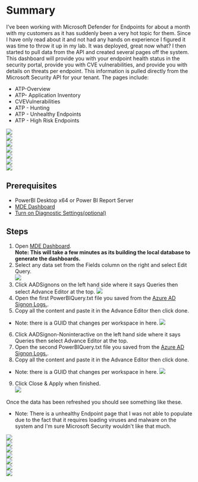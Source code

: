 # Summary
I’ve been working with Microsoft Defender for Endpoints for about a month with my customers as it has suddenly been a very hot topic for them. Since I have only read about it and not had any hands on experience I figured it was time to throw it up in my lab. It was deployed, great now what? I then started to pull data from the API and created several pages off the system. This dashboard will provide you with your endpoint health status in the security portal, provide you with CVE vulnerabilities, and provide you with details on threats per endpoint. This information is pulled directly from the Microsoft Security API for your tenant.  The pages include:

* ATP-Overview
* ATP- Application Inventory
* CVEVulnerabilities
* ATP - Hunting
* ATP - Unhealthy Endpoints
* ATP - High Risk Endpoints

![](https://github.com/mattnovitsch/M365/blob/main/MDE/MDED1.jpg)<br>
![](https://github.com/mattnovitsch/M365/blob/main/MDE/MDED2.jpg)<br>
![](https://github.com/mattnovitsch/M365/blob/main/MDE/MDED3.jpg)<br>
![](https://github.com/mattnovitsch/M365/blob/main/MDE/MDED4.jpg)<br>
![](https://github.com/mattnovitsch/M365/blob/main/MDE/MDED5.jpg)<br>
![](https://github.com/mattnovitsch/M365/blob/main/MDE/MDED6.jpg)<br>
![](https://github.com/mattnovitsch/M365/blob/main/MDE/MDED7.jpg)<br>

## Prerequisites
* PowerBI Desktop x64 or Power BI Report Server
* [MDE Dashboard](https://github.com/mattnovitsch/M365/tree/main/MDE/MDEDashboard.pbit)
* [Turn on Diagnostic Settings(optional)](https://github.com/mattnovitsch/M365/wiki/Turn-on-Azure-AD-logs) 

## Steps
1. Open [MDE Dashboard](https://github.com/mattnovitsch/M365/blob/main/MDEDashboard.pbit). <BR>
**Note: This will take a few minutes as its building the local database to generate the dashboards.**
2. Select any data set from the Fields column on the right and select Edit Query. <BR>
![](https://github.com/mattnovitsch/M365/blob/main/MDE/MDE1.jpg) 
3. Click AADSignons on the left hand side where it says Queries then select Advance Editor at the top. 
![](https://github.com/mattnovitsch/M365/blob/main/MDE/MDE2.jpg) 
4. Open the first PowerBIQuery.txt file you saved from the [Azure AD Signon Logs.](https://github.com/mattnovitsch/M365/wiki/Turn-on-Azure-AD-logs). 
5. Copy all the content and paste it in the Advance Editor then click done.
* Note:  there is a GUID that changes per workspace in here.
![](https://github.com/mattnovitsch/M365/blob/main/MDE/MDE3.jpg) 
6. Click AADSignon-Noninteractive on the left hand side where it says Queries then select Advance Editor at the top. 
7. Open the second PowerBIQuery.txt file you saved from the [Azure AD Signon Logs.](https://github.com/mattnovitsch/M365/wiki/Turn-on-Azure-AD-logs). 
8. Copy all the content and paste it in the Advance Editor then click done.
* Note:  there is a GUID that changes per workspace in here.
![](https://github.com/mattnovitsch/M365/blob/main/MDE/MDE4.jpg) 
9. Click Close & Apply when finished. <BR>
![](https://github.com/mattnovitsch/M365/blob/main/MDE/MDE5.jpg) 

Once the data has been refreshed you should see something like these. <BR> 
* Note: There is a unhealthy Endpoint page that I was not able to populate due to the fact that it requires loading viruses and malware on the system and I'm sure Microsoft Security wouldn't like that much.

![](https://github.com/mattnovitsch/M365/blob/main/MDE/MDED1.jpg)<br>
![](https://github.com/mattnovitsch/M365/blob/main/MDE/MDED2.jpg)<br>
![](https://github.com/mattnovitsch/M365/blob/main/MDE/MDED3.jpg)<br>
![](https://github.com/mattnovitsch/M365/blob/main/MDE/MDED4.jpg)<br>
![](https://github.com/mattnovitsch/M365/blob/main/MDE/MDED5.jpg)<br>
![](https://github.com/mattnovitsch/M365/blob/main/MDE/MDED6.jpg)<br>
![](https://github.com/mattnovitsch/M365/blob/main/MDE/MDED7.jpg)<br>
 